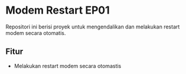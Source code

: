 # Modem Restart EP01

Repositori ini berisi proyek untuk mengendalikan dan melakukan restart modem secara otomatis.

## Fitur

- Melakukan restart modem secara otomastis
